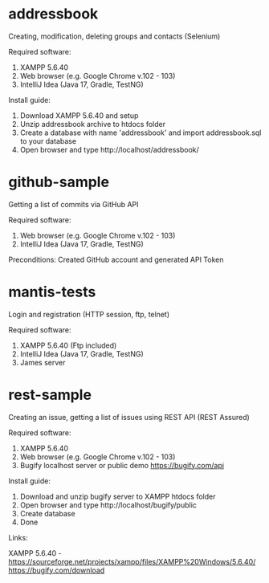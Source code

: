 # addressbook
Creating, modification, deleting groups and contacts (Selenium)

Required software:
1. XAMPP 5.6.40
2. Web browser (e.g. Google Chrome v.102 - 103)
3. IntelliJ Idea (Java 17, Gradle, TestNG)

Install guide:
1. Download XAMPP 5.6.40 and setup
2. Unzip addressbook archive to htdocs folder
3. Create a database with name 'addressbook' and import addressbook.sql to your database
4. Open browser and type http://localhost/addressbook/

# github-sample
Getting a list of commits via GitHub API

Required software:
1. Web browser (e.g. Google Chrome v.102 - 103)
2. IntelliJ Idea (Java 17, Gradle, TestNG)

Preconditions:
Created GitHub account and generated API Token

# mantis-tests
Login and registration (HTTP session, ftp, telnet)

Required software:
1. XAMPP 5.6.40 (Ftp included)
2. IntelliJ Idea (Java 17, Gradle, TestNG)
3. James server

# rest-sample
Creating an issue, getting a list of issues using REST API (REST Assured)

Required software:
1. XAMPP 5.6.40
2. Web browser (e.g. Google Chrome v.102 - 103)
3. Bugify localhost server or public demo https://bugify.com/api

Install guide:
1. Download and unzip bugify server to XAMPP htdocs folder
2. Open browser and type http://localhost/bugify/public
3. Create database
4. Done

Links:

XAMPP 5.6.40 - https://sourceforge.net/projects/xampp/files/XAMPP%20Windows/5.6.40/
https://bugify.com/download
